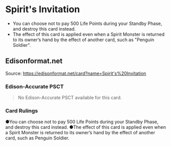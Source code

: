 # Spirit's Invitation

*   You can choose not to pay 500 Life Points during your Standby Phase, and destroy this card instead.
*   The effect of this card is applied even when a Spirit Monster is returned to its owner’s hand by the effect of another card, such as "Penguin Soldier".

## Edisonformat.net

Source: https://edisonformat.net/card?name=Spirit's%20Invitation

### Edison-Accurate PSCT

> No Edison-Accurate PSCT available for this card.

### Card Rulings

●You can choose not to pay 500 Life Points during your Standby Phase, and destroy this card instead.
●The effect of this card is applied even when a Spirit Monster is returned to its owner’s hand by the effect of another card, such as Penguin Soldier.
            